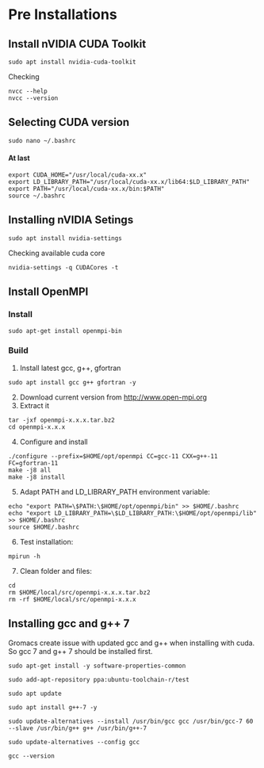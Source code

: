 # Pre Installations

## Install nVIDIA CUDA Toolkit

`sudo apt install nvidia-cuda-toolkit`

Checking

```shell
nvcc --help
nvcc --version
```

## Selecting CUDA version

`sudo nano ~/.bashrc`

#### At last

```shell
export CUDA_HOME="/usr/local/cuda-xx.x"
export LD_LIBRARY_PATH="/usr/local/cuda-xx.x/lib64:$LD_LIBRARY_PATH"
export PATH="/usr/local/cuda-xx.x/bin:$PATH"
source ~/.bashrc
```

## Installing nVIDIA Setings

`sudo apt install nvidia-settings`

Checking available cuda core

`nvidia-settings -q CUDACores -t`

## Install OpenMPI

### Install

`sudo apt-get install openmpi-bin`

### Build

1. Install latest gcc, g++, gfortran
```shell
sudo apt install gcc g++ gfortran -y
```
2. Download current version from http://www.open-mpi.org
3. Extract it
```shell
tar -jxf openmpi-x.x.x.tar.bz2
cd openmpi-x.x.x
```
4. Configure and install
```shell
./configure --prefix=$HOME/opt/openmpi CC=gcc-11 CXX=g++-11 FC=gfortran-11
make -j8 all
make -j8 install
```
5. Adapt PATH and LD_LIBRARY_PATH environment variable:
```shell
echo "export PATH=\$PATH:\$HOME/opt/openmpi/bin" >> $HOME/.bashrc
echo "export LD_LIBRARY_PATH=\$LD_LIBRARY_PATH:\$HOME/opt/openmpi/lib" >> $HOME/.bashrc
source $HOME/.bashrc
```
6. Test installation:
```shell
mpirun -h
```
7. Clean folder and files:
```shell
cd
rm $HOME/local/src/openmpi-x.x.x.tar.bz2
rm -rf $HOME/local/src/openmpi-x.x.x
```

## Installing gcc and g++ 7

Gromacs create issue with updated gcc and g++ when installing with cuda. So gcc 7 and g++ 7 should be installed first.

```shell
sudo apt-get install -y software-properties-common

sudo add-apt-repository ppa:ubuntu-toolchain-r/test

sudo apt update

sudo apt install g++-7 -y

sudo update-alternatives --install /usr/bin/gcc gcc /usr/bin/gcc-7 60 --slave /usr/bin/g++ g++ /usr/bin/g++-7

sudo update-alternatives --config gcc

gcc --version
```
